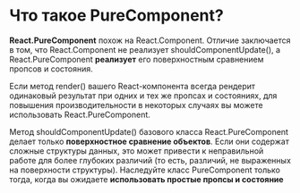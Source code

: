 Что такое PureComponent?
=====================

**React.PureComponent** похож на React.Component. Отличие заключается в том, что React.Component не реализует shouldComponentUpdate(), а React.PureComponent **реализует** его поверхностным сравнением пропсов и состояния.

Если метод render() вашего React-компонента всегда рендерит одинаковый результат при одних и тех же пропсах и состояниях, для повышения производительности в некоторых случаях вы можете использовать React.PureComponent.

Метод shouldComponentUpdate() базового класса React.PureComponent делает только **поверхностное сравнение объектов**. Если они содержат сложные структуры данных, это может привести к неправильной работе для более глубоких различий (то есть, различий, не выраженных на поверхности структуры). Наследуйте класс PureComponent только тогда, когда вы ожидаете **использовать простые пропсы и состояние**
